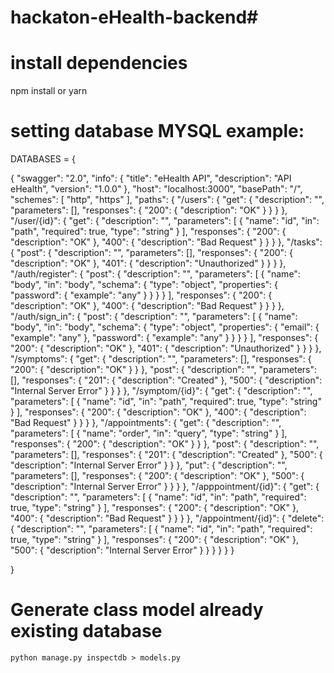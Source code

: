 # hackaton-eHealth-backend# 


# install dependencies
npm install or yarn

# setting database MYSQL example:
DATABASES = {
    
   {
  "swagger": "2.0",
  "info": {
    "title": "eHealth API",
    "description": "API eHealth",
    "version": "1.0.0"
  },
  "host": "localhost:3000",
  "basePath": "/",
  "schemes": [
    "http",
    "https"
  ],
  "paths": {
    "/users": {
      "get": {
        "description": "",
        "parameters": [],
        "responses": {
          "200": {
            "description": "OK"
          }
        }
      }
    },
    "/user/{id}": {
      "get": {
        "description": "",
        "parameters": [
          {
            "name": "id",
            "in": "path",
            "required": true,
            "type": "string"
          }
        ],
        "responses": {
          "200": {
            "description": "OK"
          },
          "400": {
            "description": "Bad Request"
          }
        }
      }
    },
    "/tasks": {
      "post": {
        "description": "",
        "parameters": [],
        "responses": {
          "200": {
            "description": "OK"
          },
          "401": {
            "description": "Unauthorized"
          }
        }
      }
    },
    "/auth/register": {
      "post": {
        "description": "",
        "parameters": [
          {
            "name": "body",
            "in": "body",
            "schema": {
              "type": "object",
              "properties": {
                "password": {
                  "example": "any"
                }
              }
            }
          }
        ],
        "responses": {
          "200": {
            "description": "OK"
          },
          "400": {
            "description": "Bad Request"
          }
        }
      }
    },
    "/auth/sign_in": {
      "post": {
        "description": "",
        "parameters": [
          {
            "name": "body",
            "in": "body",
            "schema": {
              "type": "object",
              "properties": {
                "email": {
                  "example": "any"
                },
                "password": {
                  "example": "any"
                }
              }
            }
          }
        ],
        "responses": {
          "200": {
            "description": "OK"
          },
          "401": {
            "description": "Unauthorized"
          }
        }
      }
    },
    "/symptoms": {
      "get": {
        "description": "",
        "parameters": [],
        "responses": {
          "200": {
            "description": "OK"
          }
        }
      },
      "post": {
        "description": "",
        "parameters": [],
        "responses": {
          "201": {
            "description": "Created"
          },
          "500": {
            "description": "Internal Server Error"
          }
        }
      }
    },
    "/symptom/{id}": {
      "get": {
        "description": "",
        "parameters": [
          {
            "name": "id",
            "in": "path",
            "required": true,
            "type": "string"
          }
        ],
        "responses": {
          "200": {
            "description": "OK"
          },
          "400": {
            "description": "Bad Request"
          }
        }
      }
    },
    "/appointments": {
      "get": {
        "description": "",
        "parameters": [
          {
            "name": "order",
            "in": "query",
            "type": "string"
          }
        ],
        "responses": {
          "200": {
            "description": "OK"
          }
        }
      },
      "post": {
        "description": "",
        "parameters": [],
        "responses": {
          "201": {
            "description": "Created"
          },
          "500": {
            "description": "Internal Server Error"
          }
        }
      },
      "put": {
        "description": "",
        "parameters": [],
        "responses": {
          "200": {
            "description": "OK"
          },
          "500": {
            "description": "Internal Server Error"
          }
        }
      }
    },
    "/apppointment/{id}": {
      "get": {
        "description": "",
        "parameters": [
          {
            "name": "id",
            "in": "path",
            "required": true,
            "type": "string"
          }
        ],
        "responses": {
          "200": {
            "description": "OK"
          },
          "400": {
            "description": "Bad Request"
          }
        }
      }
    },
    "/appointment/{id}": {
      "delete": {
        "description": "",
        "parameters": [
          {
            "name": "id",
            "in": "path",
            "required": true,
            "type": "string"
          }
        ],
        "responses": {
          "200": {
            "description": "OK"
          },
          "500": {
            "description": "Internal Server Error"
          }
        }
      }
    }
  }
}
    
}

# Generate class model already existing database

`python manage.py inspectdb > models.py`


